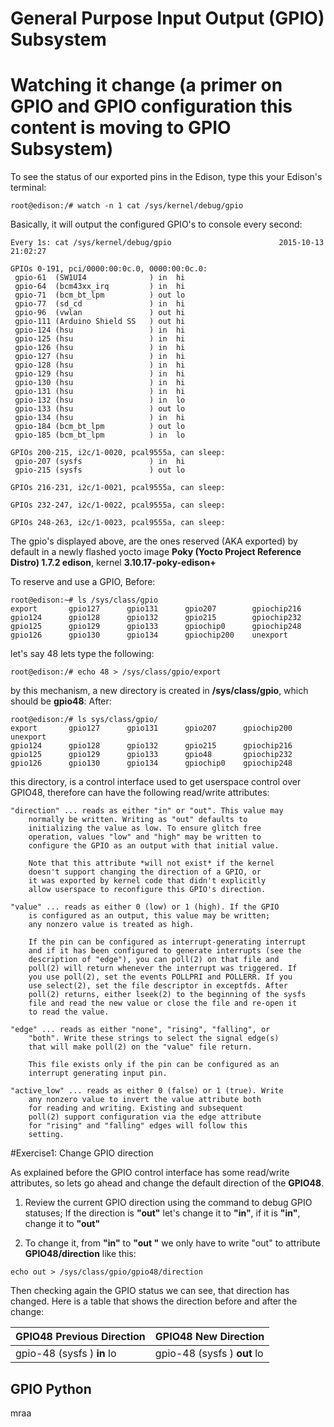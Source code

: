 General Purpose Input Output (GPIO) Subsystem
==

# Watching it change (a primer on GPIO and GPIO configuration this content is moving to GPIO Subsystem)

To see the status of our exported pins in the Edison, type this your Edison's terminal:

```
root@edison:/# watch -n 1 cat /sys/kernel/debug/gpio
```
Basically, it will output the configured GPIO's to console every second:

```
Every 1s: cat /sys/kernel/debug/gpio                        2015-10-13 21:02:27

GPIOs 0-191, pci/0000:00:0c.0, 0000:00:0c.0:
 gpio-61  (SW1UI4              ) in  hi
 gpio-64  (bcm43xx_irq         ) in  hi
 gpio-71  (bcm_bt_lpm          ) out lo
 gpio-77  (sd_cd               ) in  hi
 gpio-96  (vwlan               ) out hi
 gpio-111 (Arduino Shield SS   ) out hi
 gpio-124 (hsu                 ) in  hi
 gpio-125 (hsu                 ) in  hi
 gpio-126 (hsu                 ) in  hi
 gpio-127 (hsu                 ) in  hi
 gpio-128 (hsu                 ) in  hi
 gpio-129 (hsu                 ) in  hi
 gpio-130 (hsu                 ) in  hi
 gpio-131 (hsu                 ) in  hi
 gpio-132 (hsu                 ) in  lo
 gpio-133 (hsu                 ) out lo
 gpio-134 (hsu                 ) in  hi
 gpio-184 (bcm_bt_lpm          ) out lo
 gpio-185 (bcm_bt_lpm          ) in  lo

GPIOs 200-215, i2c/1-0020, pcal9555a, can sleep:
 gpio-207 (sysfs               ) in  hi
 gpio-215 (sysfs               ) out lo

GPIOs 216-231, i2c/1-0021, pcal9555a, can sleep:

GPIOs 232-247, i2c/1-0022, pcal9555a, can sleep:

GPIOs 248-263, i2c/1-0023, pcal9555a, can sleep:

```
The gpio's displayed above, are the ones reserved (AKA exported) by default in a newly flashed  yocto image **Poky (Yocto Project Reference Distro) 1.7.2 edison**,  kernel  **3.10.17-poky-edison+**

To reserve and use a GPIO, 
Before:
```
root@edison:~# ls /sys/class/gpio
export       gpio127      gpio131      gpio207        gpiochip216
gpio124      gpio128      gpio132      gpio215        gpiochip232
gpio125      gpio129      gpio133      gpiochip0      gpiochip248
gpio126      gpio130      gpio134      gpiochip200    unexport
```

let's say 48 lets type the following:
```
root@edison:/# echo 48 > /sys/class/gpio/export
```

by this mechanism, a new directory is created in **/sys/class/gpio**, which should be **gpio48**:
After:

```
root@edison:/# ls sys/class/gpio/
export       gpio127      gpio131      gpio207      gpiochip200  unexport
gpio124      gpio128      gpio132      gpio215      gpiochip216
gpio125      gpio129      gpio133      gpio48       gpiochip232
gpio126      gpio130      gpio134      gpiochip0    gpiochip248

```

this directory, is a control interface used to get userspace control over GPIO48, therefore can have the following read/write attributes:


	"direction" ... reads as either "in" or "out". This value may
		normally be written. Writing as "out" defaults to
		initializing the value as low. To ensure glitch free
		operation, values "low" and "high" may be written to
		configure the GPIO as an output with that initial value.

		Note that this attribute *will not exist* if the kernel
		doesn't support changing the direction of a GPIO, or
		it was exported by kernel code that didn't explicitly
		allow userspace to reconfigure this GPIO's direction.

	"value" ... reads as either 0 (low) or 1 (high). If the GPIO
		is configured as an output, this value may be written;
		any nonzero value is treated as high.

		If the pin can be configured as interrupt-generating interrupt
		and if it has been configured to generate interrupts (see the
		description of "edge"), you can poll(2) on that file and
		poll(2) will return whenever the interrupt was triggered. If
		you use poll(2), set the events POLLPRI and POLLERR. If you
		use select(2), set the file descriptor in exceptfds. After
		poll(2) returns, either lseek(2) to the beginning of the sysfs
		file and read the new value or close the file and re-open it
		to read the value.

	"edge" ... reads as either "none", "rising", "falling", or
		"both". Write these strings to select the signal edge(s)
		that will make poll(2) on the "value" file return.

		This file exists only if the pin can be configured as an
		interrupt generating input pin.

	"active_low" ... reads as either 0 (false) or 1 (true). Write
		any nonzero value to invert the value attribute both
		for reading and writing. Existing and subsequent
		poll(2) support configuration via the edge attribute
		for "rising" and "falling" edges will follow this
		setting.



#Exercise1: Change GPIO direction

As explained before the GPIO control interface has some read/write attributes, so lets go ahead and change the default direction of the **GPIO48**.

1. Review the current GPIO direction using the command  to debug GPIO statuses; If the direction is **"out"** let's change it to **"in"**, if it is **"in"**, change it to **"out"**

2. To change it, from **"in"** to  **"out "** we only have to  write "out" to attribute **GPIO48/direction** like this:

```
echo out > /sys/class/gpio/gpio48/direction
```

Then checking again the GPIO status we can see, that direction has changed. Here is a table that shows the direction before and after the change: 

| GPIO48  Previous Direction | GPIO48  New Direction |
| -- | -- |
| gpio-48  (sysfs               ) **in**  lo| gpio-48  (sysfs               ) **out**  lo |


## GPIO Python

mraa
